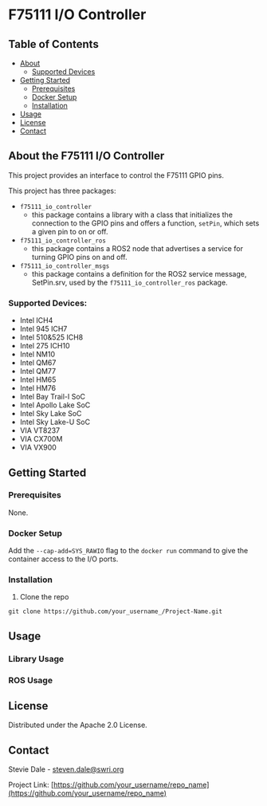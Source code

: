 # F75111 I/O Controller


<!-- TABLE OF CONTENTS -->
## Table of Contents
* [About](#about)
  * [Supported Devices](#supported-devices)
* [Getting Started](#getting-started)
  * [Prerequisites](#prerequisites)
  * [Docker Setup](#docker-setup)
  * [Installation](#installation)
* [Usage](#usage)
* [License](#license)
* [Contact](#contact)



<!-- ABOUT THE PROJECT -->
## About the F75111 I/O Controller 
This project provides an interface to control the F75111 GPIO pins. 

This project has three packages:
* `f75111_io_controller` 
  - this package contains a library with a class that initializes the connection to the GPIO pins and offers a function, `setPin`, which sets a given pin to on or off. 
* `f75111_io_controller_ros`
  - this package contains a ROS2 node that advertises a service for turning GPIO pins on and off.
* `f75111_io_controller_msgs`
  - this package contains a definition for the ROS2 service message, SetPin.srv, used by the `f75111_io_controller_ros` package. 

### Supported Devices:
- Intel ICH4
- Intel 945 ICH7
- Intel 510&525 ICH8
- Intel 275 ICH10
- Intel NM10
- Intel QM67
- Intel QM77
- Intel HM65
- Intel HM76
- Intel Bay Trail-I SoC
- Intel Apollo Lake SoC
- Intel Sky Lake SoC
- Intel Sky Lake-U SoC
- VIA VT8237
- VIA CX700M
- VIA VX900

<!-- GETTING STARTED -->
## Getting Started

### Prerequisites
None.

### Docker Setup
Add the `--cap-add=SYS_RAWIO` flag to the `docker run` command to give the container access to the I/O ports.

### Installation
1. Clone the repo
```
git clone https://github.com/your_username_/Project-Name.git
```


<!-- USAGE EXAMPLES -->
## Usage

### Library Usage
### ROS Usage


<!-- LICENSE -->
## License
Distributed under the Apache 2.0 License.


<!-- CONTACT -->
## Contact
Stevie Dale - steven.dale@swri.org

Project Link: [https://github.com/your_username/repo_name](https://github.com/your_username/repo_name)
